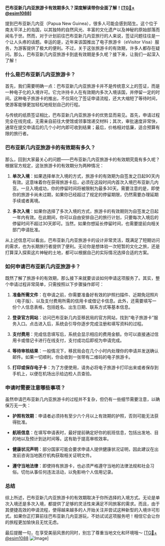 **巴布亚新几内亚旅游卡有效期多久？深度解读带你全面了解！[[TG💪+ @esim1088](https://t.me/s/esim1088)]**

提到巴布亚新几内亚（Papua New Guinea），很多人可能会感到陌生。这个位于南太平洋上的岛国，以其独特的自然风光、丰富的文化遗产以及神秘的原始部落而闻名于世。然而，对于计划前往巴布亚新几内亚旅行的人来说，签证问题往往是一个让人头疼的话题。幸运的是，近年来该国推出了电子旅游卡（eVisitor Visa）服务，为游客提供了极大的便利。不过，关于这张旅游卡的有效期，许多人都存在疑问。那么，巴布亚新几内亚旅游卡到底有效期是多久呢？接下来，让我们一起深入了解！

### 什么是巴布亚新几内亚旅游卡？

首先，我们需要明确一点：巴布亚新几内亚旅游卡并不是传统意义上的签证，而是一种电子化的入境许可。它允许持卡人在有效期内多次入境该国，并停留一定的时间。这种电子旅游卡的推出，不仅简化了签证申请流程，还大大缩短了等待时间，使游客能够更加轻松地规划自己的行程。

与传统的纸质签证相比，巴布亚新几内亚旅游卡的优势显而易见。首先，申请过程完全在线完成，无需亲自前往大使馆或领事馆递交材料；其次，审批速度非常快，通常在提交申请后的几个小时内即可收到结果；最后，价格相对低廉，适合预算有限的旅行者。

### 巴布亚新几内亚旅游卡的有效期有多久？

那么，回到大家最关心的问题——巴布亚新几内亚旅游卡的有效期究竟有多久呢？根据官方规定，这张旅游卡的有效期分为两种情况：

1. **单次入境**：如果选择单次入境的方式，旅游卡的有效期为自签发之日起90天内有效。这意味着你在获得旅游卡后，必须在这段时间内首次入境巴布亚新几内亚。一旦入境成功，你的停留时间将被限制为最多30天。需要注意的是，即使你的旅游卡尚未过期，如果你已经超过了规定的停留期限，仍然需要办理延期手续或者离境。

2. **多次入境**：如果你选择了多次入境的方式，旅游卡的有效期则为自签发之日起一年内有效。在此期间，你可以自由安排自己的旅行计划，只要每次入境后的停留时间不超过30天即可。当然，如果你想延长停留时间，也需要提前向相关部门申请批准。

从上述信息可以看出，巴布亚新几内亚旅游卡的设计非常灵活，既满足了短期访问的需求，也为长期旅行者提供了便利。无论你是想体验一次短暂的文化之旅，还是打算深入探索这片神秘的土地，都可以根据自己的实际情况选择合适的方案。

### 如何申请巴布亚新几内亚旅游卡？

既然了解了旅游卡的有效期，那么接下来就要谈谈如何申请这项服务了。其实，整个申请过程非常简单，只需按照以下步骤操作即可：

1. **准备所需文件**：在申请之前，你需要准备好有效的护照扫描件、近期免冠照片（电子版）、以及支付费用所需的信用卡或借记卡信息。此外，还需要填写一份个人信息表格，包括姓名、出生日期、联系方式等基本信息。

2. **登录官方网站**：访问巴布亚新几内亚移民局的官方网站，找到“电子旅游卡”服务入口。点击进入后，系统会引导你逐步完成注册和填写资料的过程。

3. **支付费用**：完成信息填写后，系统会显示相应的费用金额。你可以直接通过信用卡或借记卡进行在线支付，支付成功后即视为申请完成。

4. **等待审核结果**：一般情况下，移民局会在几个小时内处理你的申请并发送确认邮件。如果一切顺利，你会收到一张带有二维码的电子旅游卡。

5. **打印或保存电子卡**：为了方便使用，请务必将电子旅游卡打印出来或者保存到手机上，以便在机场出示给边检人员查验。

### 申请时需要注意哪些事项？

虽然申请巴布亚新几内亚旅游卡的过程并不复杂，但仍有一些细节需要注意，以确保万无一失：

- **护照有效期**：申请者必须持有至少六个月以上有效期的护照，否则可能无法获得批准。
  
- **航班信息**：在填写申请表时，最好提前确定好你的航班信息，包括出发地、目的地以及预计到达时间等。这有助于提高审核效率。

- **健康状况声明**：部分国家可能会要求申请人提供健康状况证明，因此建议在出发前咨询当地医疗机构获取相关证明文件。

- **遵守当地法律**：即使持有旅游卡，也必须严格遵守当地的法律法规和社会习俗。切勿从事任何违法活动，以免影响个人信用记录。

### 总结

综上所述，巴布亚新几内亚旅游卡的有效期取决于你所选择的入境方式。无论是单次入境还是多次入境，都提供了足够的灵活性来满足不同旅客的需求。而且，由于其便捷高效的申请流程，使得越来越多的人开始关注并尝试这种新型的入境许可形式。如果你正打算前往巴布亚新几内亚游玩，不妨试试这项服务吧！相信它会让你的旅程更加愉快且无忧无虑。

最后提醒一句，在享受美丽风景的同时，别忘了尊重当地文化和环境哦～ [[TG💪+ @esim1088](https://t.me/s/esim1088) ![Image](https://i.postimg.cc/4NQfJmqS/Snipaste-2025-05-13-00-14-12.png)]